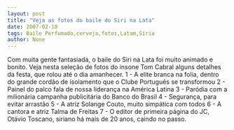 ```yaml
---
layout: post
title: "Veja as fotos do baile do Siri na Lata"
date: 2007-02-10
tags: Baile Perfumado,cerveja,fotos,Latam,Síria
author: None
---
```

Com muita gente fantasiada, o baile do Siri na Lata foi muito animado e bonito. 
Veja nesta seleção de fotos do insone Tom Cabral alguns detalhes da festa, que rolou até o dia amanhecer.
1 - A elite branca na folia, dentro do grande cordão de isolamento que o Clube Português se transformou
2 - Painel do palco fala de nossa liderança na América Latina
3 - Paródia com a milionária campanha publicitária do Banco do Brasil
4 - Segurança, para evitar arrastão
5 - A atriz Solange Couto, muito simpática com todos
6 - A cantora e atriz Talma de Freitas
7 - O editor de primeira página do JC, Otávio Toscano, siriano há mais de 20 anos, caindo no passo. 